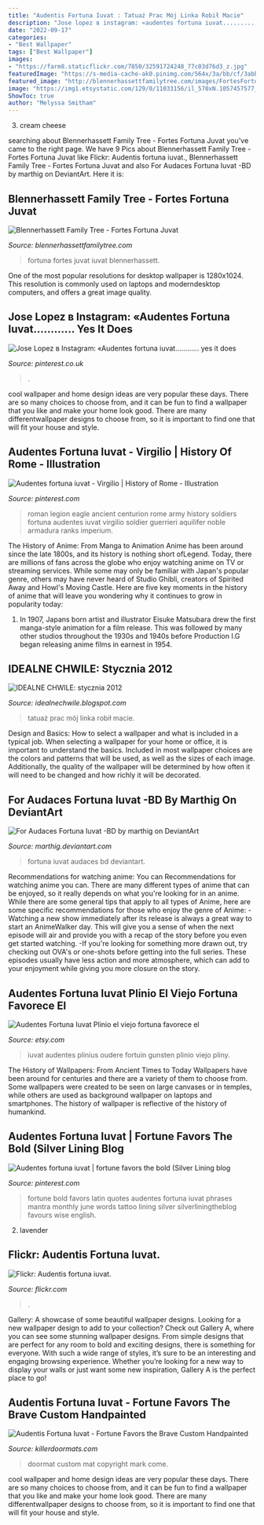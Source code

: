 ```yaml
---
title: "Audentis Fortuna Iuvat : Tatuaż Prac Mój Linka Robił Macie"
description: "Jose lopez в instagram: «audentes fortuna iuvat............ yes it does"
date: "2022-09-17"
categories:
- "Best Wallpaper"
tags: ["Best Wallpaper"]
images:
- "https://farm8.staticflickr.com/7850/32591724248_77c03d76d3_z.jpg"
featuredImage: "https://s-media-cache-ak0.pinimg.com/564x/3a/bb/cf/3abbcf75cf7923c6b1e8de8bb689eb32.jpg"
featured_image: "http://blennerhassettfamilytree.com/images/FortesFortunaJuvatgatesofHonorHillatFortBenningGeorgiacropped.jpg"
image: "https://img1.etsystatic.com/129/0/11033156/il_570xN.1057457577_qi15.jpg"
ShowToc: true
author: "Melyssa Smitham"
---
```



3. cream cheese 

	

		
searching about Blennerhassett Family Tree - Fortes Fortuna Juvat you've came to the right page. We have 9 Pics about Blennerhassett Family Tree - Fortes Fortuna Juvat like Flickr: Audentis fortuna iuvat., Blennerhassett Family Tree - Fortes Fortuna Juvat and also For Audaces Fortuna Iuvat -BD by marthig on DeviantArt. Here it is:
		
    
## Blennerhassett Family Tree - Fortes Fortuna Juvat

<img loading=lazy src="http://blennerhassettfamilytree.com/images/FortesFortunaJuvatgatesofHonorHillatFortBenningGeorgiacropped.jpg" onerror="this.onerror=null;this.src='https://tse4.mm.bing.net/th?id=OIP.y6WdSvUXI0X2Rmp-bS4V1wHaF1&amp;pid=15.1';" alt="Blennerhassett Family Tree - Fortes Fortuna Juvat">

_Source: blennerhassettfamilytree.com_

>fortuna fortes juvat iuvat blennerhassett. 

	

One of the most popular resolutions for desktop wallpaper is 1280x1024. This resolution is commonly used on laptops and moderndesktop computers, and offers a great image quality.

    
## Jose Lopez в Instagram: «Audentes Fortuna Iuvat............ Yes It Does

<img loading=lazy src="https://i.pinimg.com/originals/36/f8/02/36f802d8c4320336276d9d1f7ffff05d.jpg" onerror="this.onerror=null;this.src='https://tse2.mm.bing.net/th?id=OIP.tjF5179pW7jzgltKzpgR-gHaJQ&amp;pid=15.1';" alt="Jose Lopez в Instagram: «Audentes fortuna iuvat............ yes it does">

_Source: pinterest.co.uk_

>. 

	

cool wallpaper and home design ideas are very popular these days. There are so many choices to choose from, and it can be fun to find a wallpaper that you like and make your home look good. There are many differentwallpaper designs to choose from, so it is important to find one that will fit your house and style.

    
## Audentes Fortuna Iuvat - Virgilio | History Of Rome - Illustration

<img loading=lazy src="https://s-media-cache-ak0.pinimg.com/564x/3a/bb/cf/3abbcf75cf7923c6b1e8de8bb689eb32.jpg" onerror="this.onerror=null;this.src='https://tse4.mm.bing.net/th?id=OIP.gLRVqKCtUB13ljZCr0_g0gHaHa&amp;pid=15.1';" alt="Audentes fortuna iuvat - Virgilio | History of Rome - Illustration">

_Source: pinterest.com_

>roman legion eagle ancient centurion rome army history soldiers fortuna audentes iuvat virgilio soldier guerrieri aquilifer noble armadura ranks imperium. 

	

The History of Anime: From Manga to Animation
Anime has been around since the late 1800s, and its history is nothing short ofLegend. Today, there are millions of fans across the globe who enjoy watching anime on TV or streaming services. While some may only be familiar with Japan's popular genre, others may have never heard of Studio Ghibli, creators of Spirited Away and Howl's Moving Castle. Here are five key moments in the history of anime that will leave you wondering why it continues to grow in popularity today:
1) In 1907, Japans born artist and illustrator Eisuke Matsubara drew the first manga-style animation for a film release. This was followed by many other studios throughout the 1930s and 1940s before Production I.G began releasing anime films in earnest in 1954.

    
## IDEALNE CHWILE: Stycznia 2012

<img loading=lazy src="http://4.bp.blogspot.com/-vgNy_8-3qhU/TwhbyZ_vYwI/AAAAAAAABV0/7S7oUqa3Wtc/s1600/a5.jpg" onerror="this.onerror=null;this.src='https://tse2.mm.bing.net/th?id=OIP.1AePLCtZb3Z1ari4Rql5qgHaEc&amp;pid=15.1';" alt="IDEALNE CHWILE: stycznia 2012">

_Source: idealnechwile.blogspot.com_

>tatuaż prac mój linka robił macie. 

	

Design and Basics: How to select a wallpaper and what is included in a typical job.
When selecting a wallpaper for your home or office, it is important to understand the basics. Included in most wallpaper choices are the colors and patterns that will be used, as well as the sizes of each image. Additionally, the quality of the wallpaper will be determined by how often it will need to be changed and how richly it will be decorated.

    
## For Audaces Fortuna Iuvat -BD By Marthig On DeviantArt

<img loading=lazy src="http://fc02.deviantart.net/fs12/i/2006/305/9/a/For_Audaces_Fortuna_Iuvat__BD__by_marthig.jpg" onerror="this.onerror=null;this.src='https://tse3.mm.bing.net/th?id=OIP.lJxH-AhfJiUEo0rc2NTXkgHaFj&amp;pid=15.1';" alt="For Audaces Fortuna Iuvat -BD by marthig on DeviantArt">

_Source: marthig.deviantart.com_

>fortuna iuvat audaces bd deviantart. 

	

Recommendations for watching anime: You can
Recommendations for watching anime you can. There are many different types of anime that can be enjoyed, so it really depends on what you're looking for in an anime. While there are some general tips that apply to all types of Anime, here are some specific recommendations for those who enjoy the genre of Anime: 
-Watching a new show immediately after its release is always a great way to start an AnimeWalker day. This will give you a sense of when the next episode will air and provide you with a recap of the story before you even get started watching. 
-If you're looking for something more drawn out, try checking out OVA's or one-shots before getting into the full series. These episodes usually have less action and more atmosphere, which can add to your enjoyment while giving you more closure on the story.

    
## Audentes Fortuna Iuvat Plinio El Viejo Fortuna Favorece El

<img loading=lazy src="https://img1.etsystatic.com/129/0/11033156/il_570xN.1057457577_qi15.jpg" onerror="this.onerror=null;this.src='https://tse3.mm.bing.net/th?id=OIP.DYuylscgZVIeZq2z7z05oAHaJQ&amp;pid=15.1';" alt="Audentes Fortuna Iuvat Plinio el viejo fortuna favorece el">

_Source: etsy.com_

>iuvat audentes plinius oudere fortuin gunsten plinio viejo pliny. 

	

The History of Wallpapers: From Ancient Times to Today
Wallpapers have been around for centuries and there are a variety of them to choose from. Some wallpapers were created to be seen on large canvases or in temples, while others are used as background wallpaper on laptops and smartphones. The history of wallpaper is reflective of the history of humankind.

    
## Audentes Fortuna Iuvat | Fortune Favors The Bold (Silver Lining Blog

<img loading=lazy src="https://s-media-cache-ak0.pinimg.com/736x/83/bb/05/83bb05c6cd40034a2f840c7c6acae531.jpg" onerror="this.onerror=null;this.src='https://tse3.mm.bing.net/th?id=OIP.uB1KvjDTreZnrGPxwBU1TwDiEs&amp;pid=15.1';" alt="Audentes fortuna iuvat | fortune favors the bold (Silver Lining blog">

_Source: pinterest.com_

>fortune bold favors latin quotes audentes fortuna iuvat phrases mantra monthly june words tattoo lining silver silverliningtheblog favours wise english. 

	

2. lavender 

    
## Flickr: Audentis Fortuna Iuvat.

<img loading=lazy src="https://farm8.staticflickr.com/7850/32591724248_77c03d76d3_z.jpg" onerror="this.onerror=null;this.src='https://tse1.mm.bing.net/th?id=OIP.uaZMNUITCZviOc0rV202RQAAAA&amp;pid=15.1';" alt="Flickr: Audentis fortuna iuvat.">

_Source: flickr.com_

>. 

	

Gallery: A showcase of some beautiful wallpaper designs.
Looking for a new wallpaper design to add to your collection? Check out Gallery A, where you can see some stunning wallpaper designs. From simple designs that are perfect for any room to bold and exciting designs, there is something for everyone. With such a wide range of styles, it’s sure to be an interesting and engaging browsing experience. Whether you’re looking for a new way to display your walls or just want some new inspiration, Gallery A is the perfect place to go!





	
	
    
## Audentis Fortuna Iuvat - Fortune Favors The Brave Custom Handpainted

<img loading=lazy src="https://cdn3.volusion.com/gkolw.ygxrb/v/vspfiles/photos/fortunelatin-CustomDoormat-2T.jpg?v-cache=1471287365" onerror="this.onerror=null;this.src='https://tse3.mm.bing.net/th?id=OIP.rAh391nRp_7jpLsS4rqk-QAAAA&amp;pid=15.1';" alt="Audentis Fortuna Iuvat - Fortune Favors the Brave Custom Handpainted">

_Source: killerdoormats.com_

>doormat custom mat copyright mark come. 

	

cool wallpaper and home design ideas are very popular these days. There are so many choices to choose from, and it can be fun to find a wallpaper that you like and make your home look good. There are many differentwallpaper designs to choose from, so it is important to find one that will fit your house and style.

